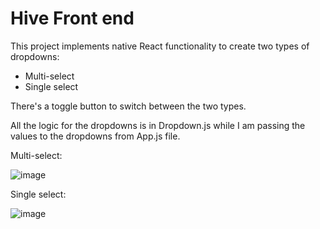 # Hive Front end

This project implements native React functionality to create two types of dropdowns:
- Multi-select
- Single select

There's a toggle button to switch between the two types.

All the logic for the dropdowns is in Dropdown.js while I am passing the values to the dropdowns from App.js file.

Multi-select:

![image](https://github.com/husainsyed/hive/assets/40645497/3a56a1d2-f95b-460c-9492-5e270b34d8d2)


Single select:

![image](https://github.com/husainsyed/hive/assets/40645497/9631a502-6144-4118-a023-0bb07a3e6af9)

